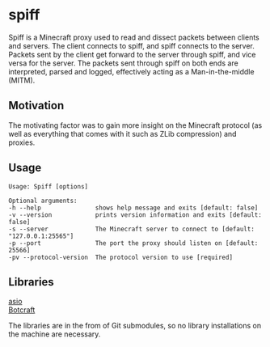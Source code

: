 # spiff
Spiff is a Minecraft proxy used to read and dissect packets between clients and servers. The client connects to spiff, and spiff connects to the server. Packets sent by the client get forward to the server through spiff, and vice versa for the server. The packets sent through spiff on both ends are interpreted, parsed and logged, effectively acting as a Man-in-the-middle (MITM).

## Motivation
The motivating factor was to gain more insight on the Minecraft protocol (as well as everything that comes with it such as ZLib compression) and proxies.

## Usage
```
Usage: Spiff [options] 

Optional arguments:
-h --help              	shows help message and exits [default: false]
-v --version           	prints version information and exits [default: false]
-s --server            	The Minecraft server to connect to [default: "127.0.0.1:25565"]
-p --port              	The port the proxy should listen on [default: 25566]
-pv --protocol-version 	The protocol version to use [required]
```


## Libraries
[asio](https://think-async.com/Asio/)  
[Botcraft](https://github.com/adepierre/Botcraft)  

The libraries are in the from of Git submodules, so no library installations on the machine are necessary.
